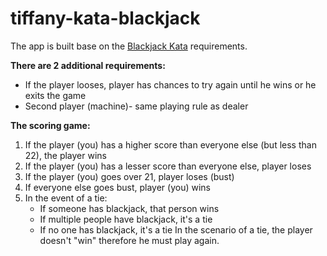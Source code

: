 ﻿# tiffany-kata-blackjack
The app is built base on the [Blackjack Kata](https://github.com/MYOB-Technology/General_Developer/blob/main/katas/kata-foundational/foundational-kata-blackjack.md) requirements.

**There are 2 additional requirements:**
- If the player looses, player has chances to try again until he wins or he exits the game
- Second player (machine)- same playing rule as dealer

**The scoring game:**
1. If the player (you) has a higher score than everyone else (but less than 22), the player wins
2. If the player (you) has a lesser score than everyone else, player loses
3. If the player (you) goes over 21, player loses (bust)
4. If everyone else goes bust, player (you) wins
5. In the event of a tie:
   - If someone has blackjack, that person wins
   - If multiple people have blackjack, it's a tie
   - If no one has blackjack, it's a tie
In the scenario of a tie, the player doesn't "win" therefore he must play again.

